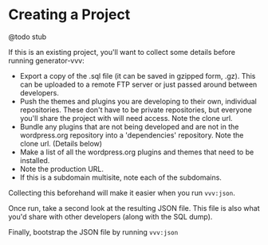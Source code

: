 # Creating a Project
@todo stub



If this is an existing project, you'll want to collect some details before running generator-vvv:
* Export a copy of the .sql file (it can be saved in gzipped form, .gz). This can be uploaded to a remote FTP server or just passed around between developers.
* Push the themes and plugins you are developing to their own, individual repositories. These don't have to be private repositories, but everyone you'll share the project with will need access. Note the clone url.
* Bundle any plugins that are not being developed and are not in the wordpress.org repository into a 'dependencies' repository. Note the clone url. (Details below)
* Make a list of all the wordpress.org plugins and themes that need to be installed.
* Note the production URL.
* If this is a subdomain multisite, note each of the subdomains.

Collecting this beforehand will make it easier when you run `vvv:json`.

Once run, take a second look at the resulting JSON file. This file is also what you'd share with other developers (along with the SQL dump).

Finally, bootstrap the JSON file by running `vvv:json`
